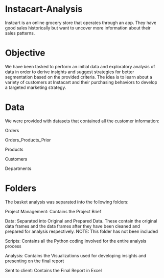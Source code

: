 # Instacart-Analysis


Instcart is an online grocery store that operates through an app. They have good sales historically but want to uncover more information about their sales patterns.

# Objective

We have been tasked to perform an initial data and exploratory analysis of data in order to derive insights and suggest strategies for better segmentation based on the provided criteria. The idea is to learn about a variety of customers at Instacart and their purchasing behaviors to develop a targeted marketing strategy.

# Data

We were provided with datasets that contained all the customer information:

Orders

Orders_Products_Prior

Products

Customers

Departments

# Folders

The basket analysis was separated into the following folders:

Project Management: Contains the Project Brief

Data: Separated into Original and Prepared Data. These contain the original data frames and the data frames after they have been cleaned and prepared for analysis respectively. NOTE: This folder has not been included

Scripts: Contains all the Python coding involved for the entire analysis process

Analysis: Contains the Visualizations used for developing insights and presenting on the final report

Sent to client: Contains the Final Report in Excel
